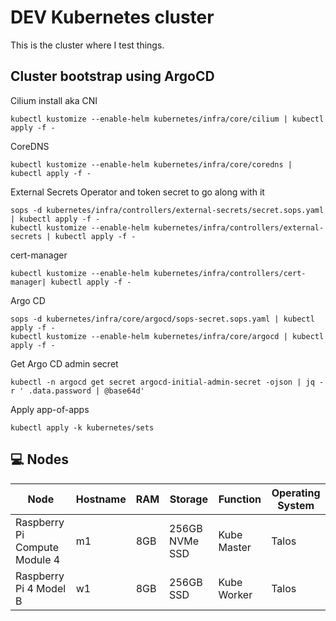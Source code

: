 # DEV Kubernetes cluster

This is the cluster where I test things.


## Cluster bootstrap using ArgoCD

Cilium install aka CNI

```shell
kubectl kustomize --enable-helm kubernetes/infra/core/cilium | kubectl apply -f -
```

CoreDNS
```shell
kubectl kustomize --enable-helm kubernetes/infra/core/coredns | kubectl apply -f -
```

External Secrets Operator and token secret to go along with it
```shell
sops -d kubernetes/infra/controllers/external-secrets/secret.sops.yaml | kubectl apply -f -
kubectl kustomize --enable-helm kubernetes/infra/controllers/external-secrets | kubectl apply -f -
```

cert-manager
```shell
kubectl kustomize --enable-helm kubernetes/infra/controllers/cert-manager| kubectl apply -f -
```

Argo CD
```shell
sops -d kubernetes/infra/core/argocd/sops-secret.sops.yaml | kubectl apply -f -
kubectl kustomize --enable-helm kubernetes/infra/core/argocd | kubectl apply -f -
```

Get Argo CD admin secret

```shell
kubectl -n argocd get secret argocd-initial-admin-secret -ojson | jq -r ' .data.password | @base64d'
```

Apply app-of-apps

```shell
kubectl apply -k kubernetes/sets
```



## 💻 Nodes
| Node                          | Hostname | RAM | Storage        | Function    | Operating System |
|-------------------------------|----------|-----|----------------|-------------|------------------|
| Raspberry Pi Compute Module 4 | m1       | 8GB | 256GB NVMe SSD | Kube Master | Talos            |
| Raspberry Pi 4 Model B        | w1       | 8GB | 256GB SSD      | Kube Worker | Talos            |
